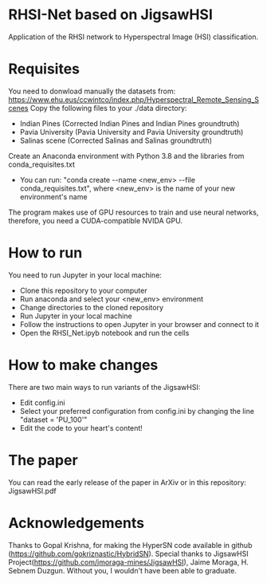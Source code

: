 # RHSI-Net based on JigsawHSI
Application of the RHSI network to Hyperspectral Image (HSI) classification.


# Requisites
You need to donwload manually the datasets from: https://www.ehu.eus/ccwintco/index.php/Hyperspectral_Remote_Sensing_Scenes
Copy the following files to your ./data directory:
- Indian Pines (Corrected Indian Pines and Indian Pines groundtruth)
- Pavia University (Pavia University and Pavia University groundtruth)
- Salinas scene (Corrected Salinas and Salinas groundtruth)

Create an Anaconda environment with Python 3.8 and the libraries from conda_requisites.txt
- You can run: "conda create --name <new_env> --file conda_requisites.txt", where <new_env> is the name of your new environment's name

The program makes use of GPU resources to train and use neural networks, therefore, you need a CUDA-compatible NVIDA GPU.


# How to run

You need to run Jupyter in your local machine:
- Clone this repository to your computer
- Run anaconda and select your <new_env> environment
- Change directories to the cloned repository
- Run Jupyter in your local machine
- Follow the instructions to open Jupyter in your browser and connect to it
- Open the RHSI_Net.ipyb notebook and run the cells

# How to make changes
There are two main ways to run variants of the JigsawHSI:
- Edit config.ini
- Select your preferred configuration from config.ini by changing the line "dataset = 'PU_100'"
- Edit the code to your heart's content!

# The paper

You can read the early release of the paper in ArXiv or in this repository: JigsawHSI.pdf

# Acknowledgements

Thanks to Gopal Krishna, for making the HyperSN code available in github (https://github.com/gokriznastic/HybridSN).
Special thanks to JigsawHSI Project(https://github.com/jmoraga-mines/JigsawHSI), Jaime Moraga, H. Sebnem Duzgun. Without you, I wouldn't have been able to graduate.
